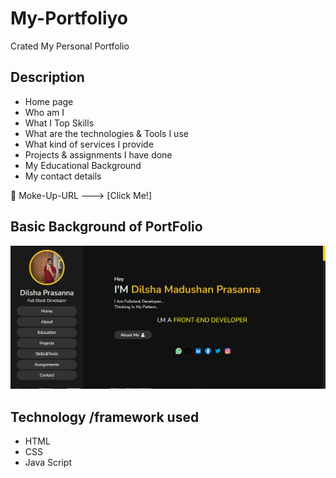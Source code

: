 # My-Portfoliyo
Crated My Personal Portfolio

## Description

* Home page
* Who am I
* What I Top Skills
* What are the technologies & Tools I use
* What kind of services I provide
* Projects & assignments I have done
* My Educational Background
* My contact details

🌱 Moke-Up-URL ---> [Click Me!]

## Basic Background of PortFolio
<img src="assets/readme/myportfolio.jpg">

## Technology /framework used
* HTML
* CSS
* Java Script
